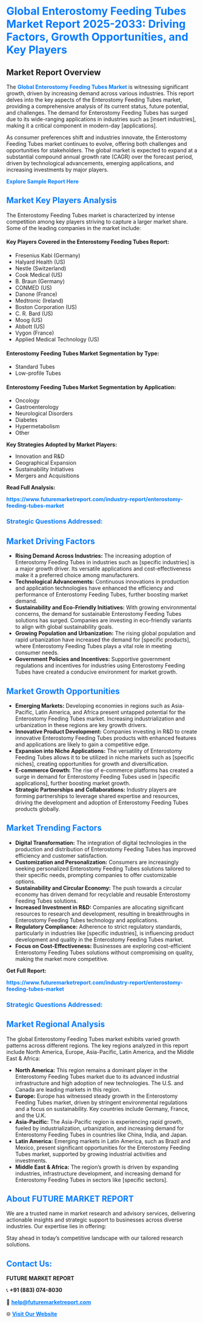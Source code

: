 <h1 style="color: #007BFF;">Global Enterostomy Feeding Tubes Market Report 2025-2033: Driving Factors, Growth Opportunities, and Key Players</h1>

<section id="overview">
<h2>Market Report Overview</h2>
<p>The <a href="https://www.futuremarketreport.com/industry-report/enterostomy-feeding-tubes-market" style="color: #007BFF; text-decoration: none;"><strong>Global Enterostomy Feeding Tubes Market</strong></a> is witnessing significant growth, driven by increasing demand across various industries. This report delves into the key aspects of the Enterostomy Feeding Tubes market, providing a comprehensive analysis of its current status, future potential, and challenges. The demand for Enterostomy Feeding Tubes has surged due to its wide-ranging applications in industries such as [insert industries], making it a critical component in modern-day [applications].</p>
<p>As consumer preferences shift and industries innovate, the Enterostomy Feeding Tubes market continues to evolve, offering both challenges and opportunities for stakeholders. The global market is expected to expand at a substantial compound annual growth rate (CAGR) over the forecast period, driven by technological advancements, emerging applications, and increasing investments by major players.</p>
</section>

<section id="overview">
<p><a href="https://www.futuremarketreport.com/request-sample/reportId=54025" style="color: #007BFF; text-decoration: none;"><strong>Explore Sample Report Here</strong></a></p>
</section>

<section id="key-players">
<h2 style="color: #007BFF;">Market Key Players Analysis</h2>
<p>The Enterostomy Feeding Tubes market is characterized by intense competition among key players striving to capture a larger market share. Some of the leading companies in the market include:</p>
<h4>Key Players Covered in the Enterostomy Feeding Tubes Report:</h4>
<ul><li>Fresenius Kabi (Germany)</li><li>Halyard Health (US)</li><li>Nestle (Switzerland)</li><li>Cook Medical (US)</li><li>B. Braun (Germany)</li><li>CONMED (US)</li><li>Danone (France)</li><li>Medtronic (Ireland)</li><li>Boston Corporation (US)</li><li>C. R. Bard (US)</li><li>Moog (US)</li><li>Abbott (US)</li><li>Vygon (France)</li><li>Applied Medical Technology (US)</li></ul>
<h4>Enterostomy Feeding Tubes Market Segmentation by Type:</h4>
<ul><li>Standard Tubes</li><li>Low-profile Tubes</li></ul>

<h4>Enterostomy Feeding Tubes Market Segmentation by Application:</h4>
<ul><li>Oncology</li><li>Gastroenterology</li><li>Neurological Disorders</li><li>Diabetes</li><li>Hypermetabolism</li><li>Other</li></ul>
<p><strong>Key Strategies Adopted by Market Players:</strong></p>
<ul>
<li>Innovation and R&D</li>
<li>Geographical Expansion</li>
<li>Sustainability Initiatives</li>
<li>Mergers and Acquisitions</li>
</ul>
</section>

<section>
<p><strong>Read Full Analysis: </strong></p><a href="https://www.futuremarketreport.com/industry-report/enterostomy-feeding-tubes-market" style="color: #007BFF; text-decoration: none;"><strong>https://www.futuremarketreport.com/industry-report/enterostomy-feeding-tubes-market</strong></a>
<h3 style="color: #007BFF;">Strategic Questions Addressed:</h3>
</section>

<section id="driving-factors">
<h2 style="color: #007BFF;">Market Driving Factors</h2>
<ul>
<li><strong>Rising Demand Across Industries:</strong> The increasing adoption of Enterostomy Feeding Tubes in industries such as [specific industries] is a major growth driver. Its versatile applications and cost-effectiveness make it a preferred choice among manufacturers.</li>
<li><strong>Technological Advancements:</strong> Continuous innovations in production and application technologies have enhanced the efficiency and performance of Enterostomy Feeding Tubes, further boosting market demand.</li>
<li><strong>Sustainability and Eco-Friendly Initiatives:</strong> With growing environmental concerns, the demand for sustainable Enterostomy Feeding Tubes solutions has surged. Companies are investing in eco-friendly variants to align with global sustainability goals.</li>
<li><strong>Growing Population and Urbanization:</strong> The rising global population and rapid urbanization have increased the demand for [specific products], where Enterostomy Feeding Tubes plays a vital role in meeting consumer needs.</li>
<li><strong>Government Policies and Incentives:</strong> Supportive government regulations and incentives for industries using Enterostomy Feeding Tubes have created a conducive environment for market growth.</li>
</ul>
</section>

<section id="growth-opportunities">
<h2 style="color: #007BFF;">Market Growth Opportunities</h2>
<ul>
<li><strong>Emerging Markets:</strong> Developing economies in regions such as Asia-Pacific, Latin America, and Africa present untapped potential for the Enterostomy Feeding Tubes market. Increasing industrialization and urbanization in these regions are key growth drivers.</li>
<li><strong>Innovative Product Development:</strong> Companies investing in R&D to create innovative Enterostomy Feeding Tubes products with enhanced features and applications are likely to gain a competitive edge.</li>
<li><strong>Expansion into Niche Applications:</strong> The versatility of Enterostomy Feeding Tubes allows it to be utilized in niche markets such as [specific niches], creating opportunities for growth and diversification.</li>
<li><strong>E-commerce Growth:</strong> The rise of e-commerce platforms has created a surge in demand for Enterostomy Feeding Tubes used in [specific applications], further boosting market growth.</li>
<li><strong>Strategic Partnerships and Collaborations:</strong> Industry players are forming partnerships to leverage shared expertise and resources, driving the development and adoption of Enterostomy Feeding Tubes products globally.</li>
</ul>
</section>

<section id="trending-factors">
<h2 style="color: #007BFF;">Market Trending Factors</h2>
<ul>
<li><strong>Digital Transformation:</strong> The integration of digital technologies in the production and distribution of Enterostomy Feeding Tubes has improved efficiency and customer satisfaction.</li>
<li><strong>Customization and Personalization:</strong> Consumers are increasingly seeking personalized Enterostomy Feeding Tubes solutions tailored to their specific needs, prompting companies to offer customizable options.</li>
<li><strong>Sustainability and Circular Economy:</strong> The push towards a circular economy has driven demand for recyclable and reusable Enterostomy Feeding Tubes solutions.</li>
<li><strong>Increased Investment in R&D:</strong> Companies are allocating significant resources to research and development, resulting in breakthroughs in Enterostomy Feeding Tubes technology and applications.</li>
<li><strong>Regulatory Compliance:</strong> Adherence to strict regulatory standards, particularly in industries like [specific industries], is influencing product development and quality in the Enterostomy Feeding Tubes market.</li>
<li><strong>Focus on Cost-Effectiveness:</strong> Businesses are exploring cost-efficient Enterostomy Feeding Tubes solutions without compromising on quality, making the market more competitive.</li>
</ul>
</section>

<section>
<p><strong>Get Full Report: </strong></p><a href="https://www.futuremarketreport.com/industry-report/enterostomy-feeding-tubes-market" style="color: #007BFF; text-decoration: none;"><strong>https://www.futuremarketreport.com/industry-report/enterostomy-feeding-tubes-market</strong></a>
<h3 style="color: #007BFF;">Strategic Questions Addressed:</h3>
</section>


<section id="regional-analysis">
<h2 style="color: #007BFF;">Market Regional Analysis</h2>
<p>The global Enterostomy Feeding Tubes market exhibits varied growth patterns across different regions. The key regions analyzed in this report include North America, Europe, Asia-Pacific, Latin America, and the Middle East & Africa:</p>
<ul>
<li><strong>North America:</strong> This region remains a dominant player in the Enterostomy Feeding Tubes market due to its advanced industrial infrastructure and high adoption of new technologies. The U.S. and Canada are leading markets in this region.</li>
<li><strong>Europe:</strong> Europe has witnessed steady growth in the Enterostomy Feeding Tubes market, driven by stringent environmental regulations and a focus on sustainability. Key countries include Germany, France, and the U.K.</li>
<li><strong>Asia-Pacific:</strong> The Asia-Pacific region is experiencing rapid growth, fueled by industrialization, urbanization, and increasing demand for Enterostomy Feeding Tubes in countries like China, India, and Japan.</li>
<li><strong>Latin America:</strong> Emerging markets in Latin America, such as Brazil and Mexico, present significant opportunities for the Enterostomy Feeding Tubes market, supported by growing industrial activities and investments.</li>
<li><strong>Middle East & Africa:</strong> The region’s growth is driven by expanding industries, infrastructure development, and increasing demand for Enterostomy Feeding Tubes in sectors like [specific sectors].</li>
</ul>
</section>

<footer>
<h2 style="color: #007BFF;">About FUTURE MARKET REPORT</h2>
<p>We are a trusted name in market research and advisory services, delivering actionable insights and strategic support to businesses across diverse industries. Our expertise lies in offering:</p>

<p>Stay ahead in today’s competitive landscape with our tailored research solutions.</p>

<h2 style="color: #007BFF;">Contact Us:</h2>
<p><strong>FUTURE MARKET REPORT</strong></p>
<p>📞 <strong>+91 (883) 074-8030</strong></p>
<p>📧 <strong><a href="mailto:help@futuremarketreport.com" style="color: #007BFF;">help@futuremarketreport.com</a></strong></p>
<p>🌐 <strong><a href="https://www.futuremarketreport.com/" style="color: #007BFF;">Visit Our Website</a></strong></p>
</footer>